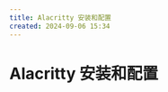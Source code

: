 ```yaml
---
title: Alacritty 安装和配置
created: 2024-09-06 15:34
---
```


<!-- markdownlint-disable MD025 -->

# Alacritty 安装和配置
